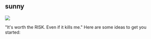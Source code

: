 ## sunny
![](https://64.media.tumblr.com/b586303bb2627ce15978927607ff5876/b28c94218969a43d-83/s400x600/d9c2e3b192277c0acf43f3f619d74761ff753504.gifv)

"It's worth the RISK. Even if it kills me."
Here are some ideas to get you started:

